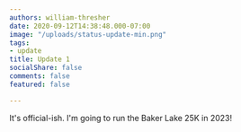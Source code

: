 ```yaml
---
authors: william-thresher
date: 2020-09-12T14:38:48.000-07:00
image: "/uploads/status-update-min.png"
tags:
- update
title: Update 1
socialShare: false
comments: false
featured: false

---
```

It's official-ish. I'm going to run the Baker Lake 25K in 2023!